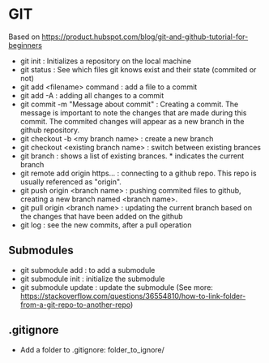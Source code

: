 # GIT 
Based on https://product.hubspot.com/blog/git-and-github-tutorial-for-beginners

- git init : Initializes a repository on the local machine
- git status : See which files git knows exist and their state (commited or not)
- git add \<filename> command : add a file to a commit
- git add -A : adding all changes to a commit
- git commit -m "Message about commit" : Creating a commit. The message is important to note the changes that are made during this commit. The commited changes will appear as a new branch in the github repository. 
- git checkout -b \<my branch name> : create a new branch
- git checkout \<existing branch name> : switch between existing brances
- git branch : shows a list of existing brances. * indicates the current branch
- git remote add origin https... : connecting to a github repo. This repo is usually referenced as "origin".
- git push origin \<branch name> : pushing commited files to github, creating a new branch named \<branch name>.
- git pull origin \<branch name> : updating the current branch based on the changes that have been added on the github
- git log : see the new commits, after a pull operation

 ## Submodules
 - git submodule add <url> :  to add a submodule
 - git submodule init : initialize the submodule 
 - git submodule update : update the submodule
(See more: https://stackoverflow.com/questions/36554810/how-to-link-folder-from-a-git-repo-to-another-repo)
  
 ## .gitignore
 - Add a folder to .gitignore: folder_to_ignore/
  
